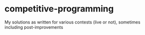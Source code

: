 # competitive-programming
My solutions as written for various contests (live or not), sometimes including post-improvements
